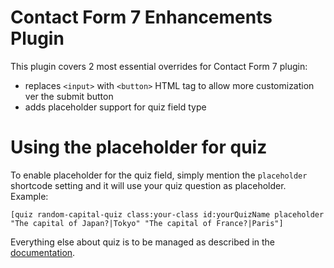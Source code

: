 # Contact Form 7 Enhancements Plugin
This plugin covers 2 most essential overrides for Contact Form 7 plugin:
* replaces `<input>` with `<button>` HTML tag to allow more customization ver the submit button
* adds placeholder support for quiz field type

# Using the placeholder for quiz
To enable placeholder for the quiz field, simply mention the `placeholder` shortcode setting and it will use your quiz question as placeholder. Example:

```
[quiz random-capital-quiz class:your-class id:yourQuizName placeholder "The capital of Japan?|Tokyo" "The capital of France?|Paris"]
```
Everything else about quiz is to be managed as described in the [documentation](http://contactform7.com/quiz/).
